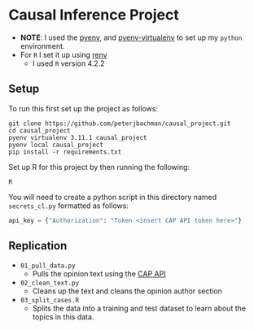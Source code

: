 # Causal Inference Project

- **NOTE**: I used the [pyenv](https://github.com/pyenv/pyenv), and
[pyenv-virtualenv](https://github.com/pyenv/pyenv-virtualenv) to set up my
`python` environment.
- For `R` I set it up using [renv](https://github.com/rstudio/renv/)
  - I used `R` version 4.2.2

## Setup

To run this first set up the project as follows:

```shell
git clone https://github.com/peterjbachman/causal_project.git
cd causal_project
pyenv virtualenv 3.11.1 causal_project
pyenv local causal_project
pip install -r requirements.txt
```

Set up R for this project by then running the following:

```shell
R
```

You will need to create a python script in this directory named `secrets_cl.py`
formatted as follows:

```python
api_key = {"Authorization": "Token <insert CAP API token here>"}
```

## Replication

- `01_pull_data.py`
  - Pulls the opinion text using the [CAP API](https://case.law/)
- `02_clean_text.py`
  - Cleans up the text and cleans the opinion author section
- `03_split_cases.R`
  - Splits the data into a training and test dataset to learn about the topics
    in this data.